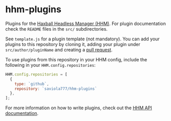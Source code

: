 # hhm-plugins
Plugins for the [Haxball Headless Manager (HHM)](https://github.com/saviola777/haxball-headless-manager). For plugin documentation check the
`README` files in the `src/` subdirectories.

See `template.js` for a plugin template (not mandatory).
You can add your plugins to this repository by cloning it, adding your plugin
under `src/author/pluginName` and creating a
[pull request](https://help.github.com/articles/creating-a-pull-request/).

To use plugins from this repository in your HHM config, include the following
in your `HHM.config.repositories`:

```javascript
HHM.config.repositories = [
  {
    type: `github`,
    repository: `saviola777/hhm-plugins`
  },
];
```

For more information on how to write plugins, check out the
[HHM API documentation](https://haxplugins.tk/docs).